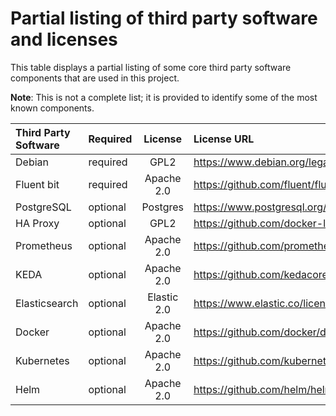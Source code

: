 # Partial listing of third party software and licenses

This table displays a partial listing of some core third party software components that are used in this project.

**Note**: This is not a complete list; it is provided to identify some of the most known components.

| Third Party Software | Required |   License   | License URL                                                   |
|:---------------------|----------|:-----------:|:--------------------------------------------------------------|
| Debian               | required |    GPL2     | https://www.debian.org/legal/licenses/gpl2                    |
| Fluent bit           | required | Apache 2.0  | https://github.com/fluent/fluent-bit/blob/master/LICENSE      |
| PostgreSQL           | optional |  Postgres   | https://www.postgresql.org/about/licence/                     |
| HA Proxy             | optional |    GPL2     | https://github.com/docker-library/haproxy/blob/master/LICENSE |
| Prometheus           | optional | Apache 2.0  | https://github.com/prometheus/prometheus/blob/main/LICENSE    |
| KEDA                 | optional | Apache 2.0  | https://github.com/kedacore/keda/blob/main/LICENSE            |
| Elasticsearch        | optional | Elastic 2.0 | https://www.elastic.co/licensing/elastic-license              |
| Docker               | optional | Apache 2.0  | https://github.com/docker/docker/blob/master/LICENSE          |
| Kubernetes           | optional | Apache 2.0  | https://github.com/kubernetes/kubernetes/blob/master/LICENSE  |
| Helm                 | optional | Apache 2.0  | https://github.com/helm/helm/blob/main/LICENSE                |

